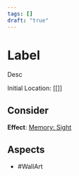 ```yaml
---
tags: []
draft: "true"
---
```

# Label
Desc

Initial Location: [[]]
## Consider

**Effect**: [Memory: Sight](https://uadaf.theevilroot.xyz/rowenarium/element/mem.sight)
## Aspects
- #WallArt
